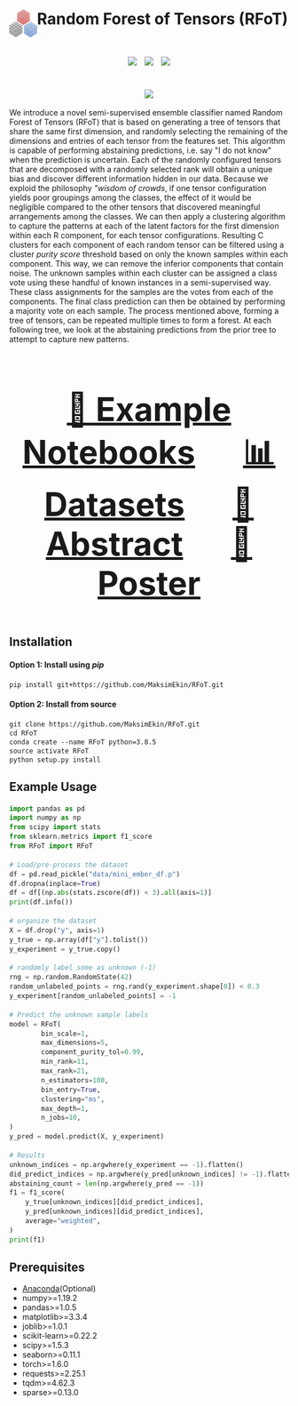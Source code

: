 # Random Forest of Tensors (RFoT) <img align="left" width="50" height="50" src="RFoT/RFoT.png">

<div align="center", style="font-size: 50px">
    <img src="https://github.com/MaksimEkin/RFoT/actions/workflows/ci_tests.yml/badge.svg?branch=main"></img>
    <img src="https://img.shields.io/hexpm/l/plug"></img>
    <img src="https://img.shields.io/badge/python-v3.8.5-blue"></img>
</div>

<br>

<p align="center">
  <img src="RFoT/rfot_demo.png">
</p>

We introduce a novel semi-supervised ensemble classifier named Random Forest of Tensors (RFoT) that is based on generating a tree of tensors that share the same first dimension, and randomly selecting the remaining of the dimensions and entries of each tensor from the features set. This algorithm is capable of performing abstaining predictions, i.e. say "I do not know" when the prediction is uncertain. Each of the randomly configured tensors that are decomposed with a randomly selected rank will obtain a unique bias and discover different information hidden in our data. Because we exploid the philosophy *"wisdom of crowds*, if one tensor configuration yields poor groupings among the classes, the effect of it would be negligible compared to the other tensors that discovered meaningful arrangements among the classes. We can then apply a clustering algorithm to capture the patterns at each of the latent factors for the first dimension within each R component, for each tensor configurations. Resulting C clusters for each component of each random tensor can be filtered using a cluster *purity score* threshold based on only the known samples within each component. This way, we can remove the inferior components that contain noise. The unknown samples within each cluster can be assigned a class vote using these handful of known instances in a semi-supervised way. These class assignments for the samples are the votes from each of the components. The final class prediction can then be obtained by performing a majority vote on each sample. The process mentioned above, forming a tree of tensors, can be repeated multiple times to form a forest. At each following tree, we look at the abstaining predictions from the prior tree to attempt to capture new patterns.

<div align="center", style="font-size: 50px">

### [:orange_book: Example Notebooks](examples/) &emsp; [:bar_chart: Datasets](data/) &emsp; [:page_facing_up: Abstract](https://www.maksimeren.com/abstract/Random_Forest_of_Tensors_RFoT_MTEM.pdf)  &emsp; [:scroll: Poster](https://www.maksimeren.com/poster/Random_Forest_of_Tensors_RFoT_MTEM.pdf)

</div>


## Installation

#### Option 1: Install using *pip*
```shell
pip install git+https://github.com/MaksimEkin/RFoT.git
```

#### Option 2: Install from source
```shell
git clone https://github.com/MaksimEkin/RFoT.git
cd RFoT
conda create --name RFoT python=3.8.5
source activate RFoT
python setup.py install
```

## Example Usage
```python
import pandas as pd
import numpy as np
from scipy import stats
from sklearn.metrics import f1_score
from RFoT import RFoT

# Load/pre-process the dataset
df = pd.read_pickle("data/mini_ember_df.p")
df.dropna(inplace=True)
df = df[(np.abs(stats.zscore(df)) < 3).all(axis=1)]
print(df.info())

# organize the dataset
X = df.drop("y", axis=1)
y_true = np.array(df["y"].tolist())
y_experiment = y_true.copy()

# randomly label some as unknown (-1)
rng = np.random.RandomState(42)
random_unlabeled_points = rng.rand(y_experiment.shape[0]) < 0.3
y_experiment[random_unlabeled_points] = -1

# Predict the unknown sample labels
model = RFoT(
        bin_scale=1,
        max_dimensions=5,
        component_purity_tol=0.99,
        min_rank=11,
        max_rank=21,
        n_estimators=100,
        bin_entry=True,
        clustering="ms",
        max_depth=1,
        n_jobs=10,
)
y_pred = model.predict(X, y_experiment)

# Results
unknown_indices = np.argwhere(y_experiment == -1).flatten()
did_predict_indices = np.argwhere(y_pred[unknown_indices] != -1).flatten()
abstaining_count = len(np.argwhere(y_pred == -1))
f1 = f1_score(
    y_true[unknown_indices][did_predict_indices],
    y_pred[unknown_indices][did_predict_indices],
    average="weighted",
)
print(f1)
```

## Prerequisites
- [Anaconda](https://docs.anaconda.com/anaconda/install/)(Optional)
- numpy>=1.19.2
- pandas>=1.0.5
- matplotlib>=3.3.4
- joblib>=1.0.1
- scikit-learn>=0.22.2
- scipy>=1.5.3
- seaborn>=0.11.1
- torch>=1.6.0
- requests>=2.25.1
- tqdm>=4.62.3
- sparse>=0.13.0
